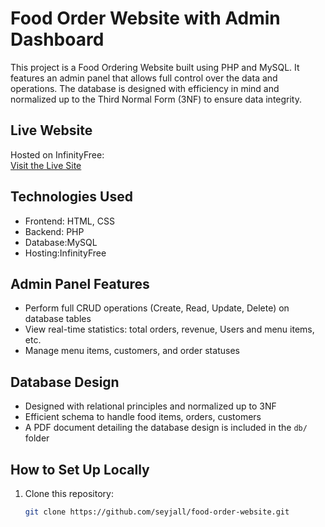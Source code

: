 # Food Order Website with Admin Dashboard

This project is a Food Ordering Website built using PHP and MySQL. It features an admin panel that allows full control over the data and operations. The database is designed with efficiency in mind and normalized up to the Third Normal Form (3NF) to ensure data integrity.

## Live Website

Hosted on InfinityFree:  
[Visit the Live Site](https://food-order-website.great-site.net/admin/index.php)

## Technologies Used

- Frontend: HTML, CSS
- Backend: PHP
- Database:MySQL
- Hosting:InfinityFree

## Admin Panel Features

- Perform full CRUD operations (Create, Read, Update, Delete) on database tables
- View real-time statistics: total orders, revenue, Users and menu items, etc.
- Manage menu items, customers, and order statuses

## Database Design

- Designed with relational principles and normalized up to   3NF
- Efficient schema to handle food items, orders, customers
- A PDF document detailing the database design is included in the `db/` folder

## How to Set Up Locally

1. Clone this repository:
   ```bash
   git clone https://github.com/seyjall/food-order-website.git
